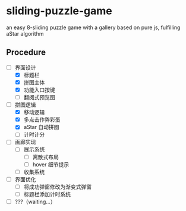 # sliding-puzzle-game
an easy 8-sliding puzzle game with a gallery based on pure js, fulfilling aStar algorithm

## Procedure
- [ ] 界面设计
    - [x] 标题栏
    - [x] 拼图主体
    - [x] 功能入口按键
    - [ ] 翻阅式预览图
- [ ] 拼图逻辑
    - [x] 移动逻辑
    - [x] 多点击作弊彩蛋
    - [x] aStar 自动拼图
    - [ ] 计时计分
- [ ] 画廊实现
    - [ ] 展示系统
        - [ ] 离散式布局
        - [ ] hover 细节提示
    - [ ] 收集系统
- [ ] 界面优化
    - [ ] 将成功弹窗修改为渐变式弹窗
    - [ ] 标题栏添加计时系统
- [ ] ???（waiting...）